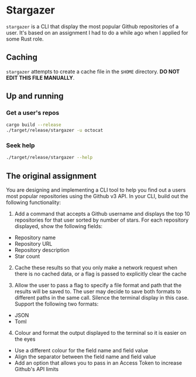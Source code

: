 # Stargazer

`stargazer` is a CLI that display the most popular Github repositories of a user. It's based on an assignment I had to do a while ago when I applied for some Rust role.

## Caching

`stargazer` attempts to create a cache file in the `$HOME` directory. **DO NOT EDIT THIS FILE MANUALLY**.

## Up and running

### Get a user's repos

```bash
cargo build --release
./target/release/stargazer -u octocat
```

### Seek help

```bash
./target/release/stargazer --help
```

## The original assignment

You are designing and implementing a CLI tool to help you find out a users most popular repositories using the Github v3 API. In your CLI, build out the following functionality:

1. Add a command that accepts a Github username and displays the top 10 repositories for that user sorted by number of stars. For each repository displayed, show the following fields:

- Repository name
- Repository URL
- Repository description
- Star count

2. Cache these results so that you only make a network request when there is no cached data, or a flag is passed to explicitly clear the cache

3. Allow the user to pass a flag to specify a file format and path that the results will be saved to. The user may decide to save both formats to different paths in the same call. Silence the terminal display in this case. Support the following two formats:

- JSON
- Toml

4. Colour and format the output displayed to the terminal so it is easier on the eyes

- Use a different colour for the field name and field value
- Align the separator between the field name and field value
- Add an option that allows you to pass in an Access Token to increase Github's API limits

